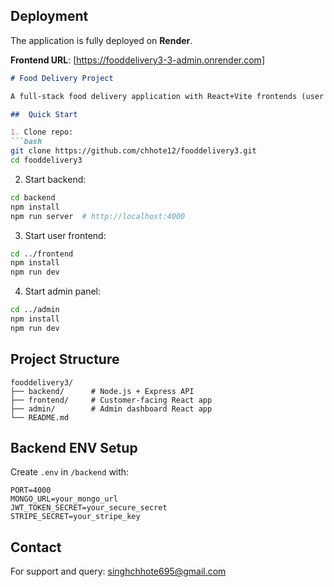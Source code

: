 ##  Deployment

The application is fully deployed on **Render**.

 **Frontend URL**:     [https://fooddelivery3-3-admin.onrender.com]







```markdown
# Food Delivery Project

A full-stack food delivery application with React+Vite frontends (user and admin) and Node.js/Express backend.

##  Quick Start

1. Clone repo:
```bash
git clone https://github.com/chhote12/fooddelivery3.git
cd fooddelivery3
```

2. Start backend:
```bash
cd backend
npm install
npm run server  # http://localhost:4000
```

3. Start user frontend:
```bash
cd ../frontend
npm install
npm run dev
```

4. Start admin panel:
```bash
cd ../admin
npm install
npm run dev
```

## Project Structure
```
fooddelivery3/
├── backend/      # Node.js + Express API
├── frontend/     # Customer-facing React app
├── admin/        # Admin dashboard React app
└── README.md
```

## Backend ENV Setup
Create `.env` in `/backend` with:
```env
PORT=4000
MONGO_URL=your_mongo_url
JWT_TOKEN_SECRET=your_secure_secret
STRIPE_SECRET=your_stripe_key
```

##  Contact
For support and query: [singhchhote695@gmail.com](mailto:singhchhote695@gmail.com)
```




